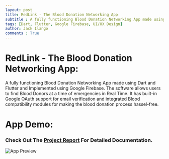 ```yaml
---
layout: post
title: RedLink - The Blood Donation Networking App
subtitle : A fully functioning Blood Donation Networking App made using Dart and Flutter and Implemented using Google Firebase.
tags: [Dart, Flutter, Google Firebase, UI/UX Design]
author: Jack Ilango
comments : True
---
```



# RedLink - The Blood Donation Networking App:
A fully functioning Blood Donation Networking App made using Dart and Flutter and Implemented using Google Firebase. The software allows users to find Blood Donors at a time of emergencies in Real Time. It has built-in Google OAuth support for email verification and integrated Blood compatibility modules for making the blood donation process hassel-free.

# App Demo:
### Check Out The [Project Report](https://github.com/jackpraveenraj/Red-Link-App/blob/main/Red%20Link.pdf) For Detailed Documentation.
![App Preview](https://drive.google.com/uc?export=view&id=1RBj9_6aK4Sdv2KjxWADQHQq-Ll_Gqmxk)
